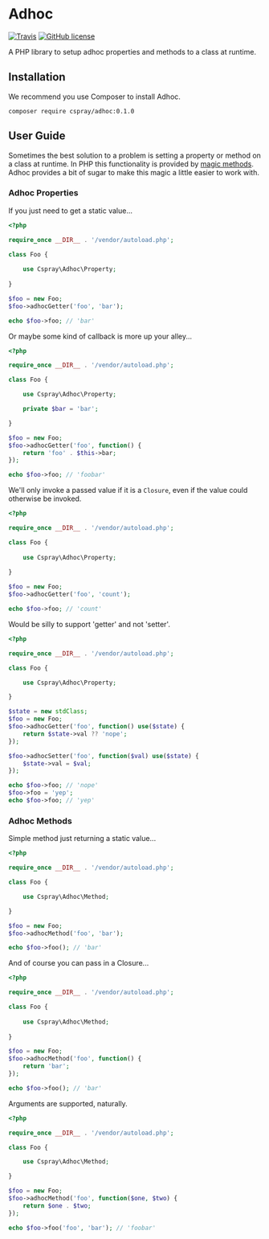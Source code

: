 # Adhoc

[![Travis](https://img.shields.io/travis/cspray/adhoc.svg)](https://travis-ci.org/cspray/adhoc)
[![GitHub license](https://img.shields.io/github/license/cspray/adhoc.svg)](http://opensource.org/licenses/MIT)

A PHP library to setup adhoc properties and methods to a class at runtime.

## Installation

We recommend you use Composer to install Adhoc.

```
composer require cspray/adhoc:0.1.0
```

## User Guide

Sometimes the best solution to a problem is setting a property or method on a class at runtime. In PHP this functionality 
is provided by [magic methods](http://php.net/manual/en/language.oop5.overloading.php). Adhoc provides a bit of sugar to 
make this magic a little easier to work with.

### Adhoc Properties

If you just need to get a static value...

```php 
<?php

require_once __DIR__ . '/vendor/autoload.php';

class Foo {
    
    use Cspray\Adhoc\Property;
    
}

$foo = new Foo;
$foo->adhocGetter('foo', 'bar');

echo $foo->foo; // 'bar'
```

Or maybe some kind of callback is more up your alley...

```php 
<?php

require_once __DIR__ . '/vendor/autoload.php';

class Foo {

    use Cspray\Adhoc\Property;

    private $bar = 'bar';

}

$foo = new Foo;
$foo->adhocGetter('foo', function() {
    return 'foo' . $this->bar;
});

echo $foo->foo; // 'foobar'
```

We'll only invoke a passed value if it is a `Closure`, even if the value could otherwise be invoked.

```php 
<?php

require_once __DIR__ . '/vendor/autoload.php';

class Foo {
    
    use Cspray\Adhoc\Property;
    
}

$foo = new Foo;
$foo->adhocGetter('foo', 'count');

echo $foo->foo; // 'count'
```

Would be silly to support 'getter' and not 'setter'.

```php 
<?php

require_once __DIR__ . '/vendor/autoload.php';

class Foo {

    use Cspray\Adhoc\Property;

}

$state = new stdClass;
$foo = new Foo;
$foo->adhocGetter('foo', function() use($state) {
    return $state->val ?? 'nope';
});

$foo->adhocSetter('foo', function($val) use($state) {
    $state->val = $val;
});

echo $foo->foo; // 'nope'
$foo->foo = 'yep';
echo $foo->foo; // 'yep'
```

### Adhoc Methods

Simple method just returning a static value...

```php 
<?php

require_once __DIR__ . '/vendor/autoload.php';

class Foo {

    use Cspray\Adhoc\Method;

}

$foo = new Foo;
$foo->adhocMethod('foo', 'bar');

echo $foo->foo(); // 'bar'
```

And of course you can pass in a Closure...

```php 
<?php

require_once __DIR__ . '/vendor/autoload.php';

class Foo {
    
    use Cspray\Adhoc\Method;
    
}

$foo = new Foo;
$foo->adhocMethod('foo', function() {
    return 'bar';
});

echo $foo->foo(); // 'bar'
```

Arguments are supported, naturally.

```php 
<?php

require_once __DIR__ . '/vendor/autoload.php';

class Foo {

    use Cspray\Adhoc\Method;

}

$foo = new Foo;
$foo->adhocMethod('foo', function($one, $two) {
    return $one . $two;
});

echo $foo->foo('foo', 'bar'); // 'foobar'
```
